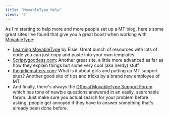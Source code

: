 ```yaml
---
title: "MovableType Help"
views: '4'
---
```

<p>As I'm starting to help more and more people set up a MT blog, here's some great sites I've found that give you a great boost when working with <a href="https://www.movabletype.org">MovableType</a>:</p>
<ul>
<li><a href="https://www.elise.com/mt/">Learning MovableType</a> by Elsie.  Great bunch of resources with lots of code you can just copy and paste into your own templates</li>
<li><a href="https://www.scriptygoddess.com/">Scriptygoddess.com</a>: Another great site, a little more advanced as far as how they explain things but some very cool (aka nerdy) stuff</li>
<li><a href="https://www.thegirliematters.com/tips/">thegirliematters.com</a>: What is it about girls and putting up MT support sites?  Another good site of tips and tricks by a brand new employee of MT</li>
<li>And finally, there's always the <a href="https://www.movabletype.org/support/">Official MovableType Support Forum</a> which has tons of newbie questions answered in an easily, searchable forum.  Just make sure you actual search for your problem before asking, people get annoyed if they have to answer something that's already been done before.</li>
</ul>
